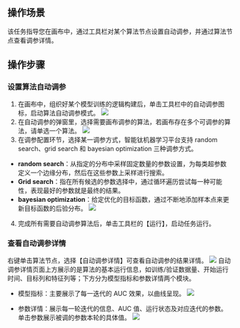 ## 操作场景
该任务指导您在画布中，通过工具栏对某个算法节点设置自动调参，并通过算法节点查看调参详情。

## 操作步骤
### 设置算法自动调参
1. 在画布中，组织好某个模型训练的逻辑构建后，单击工具栏中的自动调参图标，启动算法自动调参模式。
![](https://main.qcloudimg.com/raw/62b1946814a8da9e3439767671260134.jpg)
2. 在自动调参的弹窗里，选择需要画布调参的算法，若画布存在多个可调参的算法，请单选一个算法。
![](https://main.qcloudimg.com/raw/0b4065b75826dd697d3fb58ccf5d7dfe.jpg)
3. 在调参配置环节，选择某一调参方式，智能钛机器学习平台支持 random search、grid search 和 bayesian optimization 三种调参方式。
 - **random search**：从指定的分布中采样固定数量的参数设置，为每类超参数定义一个边缘分布，然后在这些参数上采样进行搜索。
 - **Grid search**：指在所有候选的参数选择中，通过循环遍历尝试每一种可能性，表现最好的参数就是最终的结果。
 - **bayesian optimization**：给定优化的目标函数，通过不断地添加样本点来更新目标函数的后验分布。
![](https://main.qcloudimg.com/raw/6735d6183b5f5ec493525dc82fb8d128.jpg)
4. 完成所有需要自动调参算法后，单击工具栏的【运行】，启动任务运行。

### 查看自动调参详情
右键单击算法节点，选择【自动调参详情】可查看自动调参的结果详情。
![](https://main.qcloudimg.com/raw/3f3958d4f34a47f0f0141d8d2f2d64bb.jpg)
自动调参详情页面上方展示的是算法的基本运行信息，如训练/验证数据量、开始运行时间、目标列和特征列等；下方分为模型指标和参数详情两个模块。
- 模型指标：主要展示了每一迭代的 AUC 效果，以曲线呈现。
![](https://main.qcloudimg.com/raw/7522940c95b29fb300ac8fe9da2340a0.jpg)

- 参数详情：展示每一轮迭代的信息、AUC 值、运行状态及对应迭代的参数。单击参数展示被调的参数本轮的具体值。
![](https://main.qcloudimg.com/raw/37566a0a86848deb3a47ce3b57638e33.jpg)

